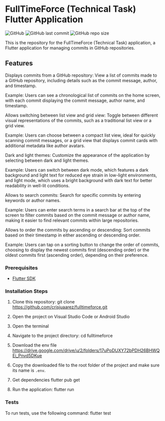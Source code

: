 # FullTimeForce (Technical Task) Flutter Application

![GitHub](https://img.shields.io/github/license/crisjuaarez/fulltimeforce_app)
![GitHub last commit](https://img.shields.io/github/last-commit/crisjuaarez/fulltimeforce_app)
![GitHub repo size](https://img.shields.io/github/repo-size/crisjuaarez/fulltimeforce_app)

This is the repository for the FullTimeForce (Technical Task) application, a Flutter application for managing commits in GitHub repositories.


## Features

Displays commits from a GitHub repository: View a list of commits made to a GitHub repository, including details such as the commit message, author, and timestamp.

Example: Users can see a chronological list of commits on the home screen, with each commit displaying the commit message, author name, and timestamp.

Allows switching between list view and grid view: Toggle between different visual representations of the commits, such as a traditional list view or a grid view.

Example: Users can choose between a compact list view, ideal for quickly scanning commit messages, or a grid view that displays commit cards with additional metadata like author avatars.

Dark and light themes: Customize the appearance of the application by selecting between dark and light themes.

Example: Users can switch between dark mode, which features a dark background and light text for reduced eye strain in low-light environments, and light mode, which uses a bright background with dark text for better readability in well-lit conditions.

Allows to search commits: Search for specific commits by entering keywords or author names.

Example: Users can enter search terms in a search bar at the top of the screen to filter commits based on the commit message or author name, making it easier to find relevant commits within large repositories.

Allows to order the commits by ascending or descending: Sort commits based on their timestamp in either ascending or descending order.

Example: Users can tap on a sorting button to change the order of commits, choosing to display the newest commits first (descending order) or the oldest commits first (ascending order), depending on their preference.

### Prerequisites

- [Flutter SDK](https://flutter.dev/docs/get-started/install)

### Installation Steps

1. Clone this repository:
git clone https://github.com/crisjuaarez/fulltimeforce.git

2. Open the project on Visual Studio Code or Android Studio

3. Open the terminal

4. Navigate to the project directory:
cd fulltimeforce

5. Download the env file
https://drive.google.com/drive/u/2/folders/17uPoDUXY72bPDH26BHWQEi_Pnvd5DKue

6. Copy the downloaded file to the root folder of the project and make sure its name is `.env`.

7. Get dependencies 
flutter pub get

8. Run the application:
flutter run

### Tests
To run tests, use the following command:
flutter test





